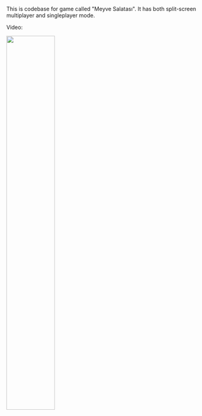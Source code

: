 This is codebase for game called "Meyve Salatası".
It has both split-screen multiplayer and singleplayer mode.

Video:

[<img src="https://img.youtube.com/vi/GiPz9zO24so/maxresdefault.jpg" width="50%">](https://www.youtube.com/watch?v=GiPz9zO24so "Meyve Salatası")


